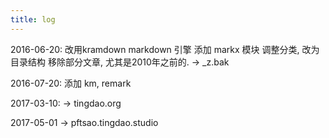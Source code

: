 ```yaml
---
title: log
---
```


2016-06-20:
改用kramdown markdown 引擎
添加 markx 模块
调整分类, 改为目录结构
移除部分文章, 尤其是2010年之前的. -> _z.bak

2016-07-20:
添加 km, remark

2017-03-10:
-> tingdao.org

2017-05-01 -> pftsao.tingdao.studio
